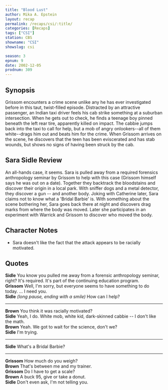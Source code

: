 ```yaml
---
title: "Blood Lust"
author: Mika A. Epstein
layout: recap
permalink: /recaps/csi/:title/
categories: [Recaps]
tags: ["CSI"]
station: CBS
showname: "CSI"
showslug: csi

season: 3  
epnum: 9
date: 2002-12-05
prodnum: 309  
---
```


## Synopsis

Grissom encounters a crime scene unlike any he has ever investigated before in this taut, twist-filled episode. Distracted by an attractive passenger, an Indian taxi driver feels his cab strike something at a suburban intersection. When he gets out to check, he finds a teenage boy pinned beneath the left rear tire, apparently killed on impact. The cabbie jumps back into the taxi to call for help, but a mob of angry onlookers--all of them white--drags him out and beats him for the crime. When Grissom arrives on the scene, he discovers that the teen has been eviscerated and has stab wounds, but shows no signs of having been struck by the cab.

## Sara Sidle Review

An all-hands case, it seems. Sara is pulled away from a required forensics anthropology seminar by Grissom to help with this case (Grissom himself says he was out on a date). Together they backtrack the bloodstains and discover their origin in a local park. With sniffer dogs and a metal detector, they discover a gun -- and another body. Joking with Catherine later, Sara claims not to know what a 'Bridal Barbie' is. With something about the scene bothering her, Sara goes back there at night and discovers drag marks from where the body was moved. Later she participates in an experiment with Warrick and Grissom to discover who moved the body.

## Character Notes

* Sara doesn't like the fact that the attack appears to be racially motivated.

## Quotes

**Sidle** You know you pulled me away from a forensic anthropology seminar, right? It's required. It's part of the continuing education program.  
**Grissom** Well, I'm sorry, but everyone seems to have something to do today. ... I need you.  
**Sidle** _(long pause, ending with a smile)_ How can I help?  

- - -

**Brown** You think it was racially motivated?  
**Sidle** Yeah, I do. White mob, white kid, dark-skinned cabbie -- I don't like the math.  
**Brown** Yeah. We got to wait for the science, don't we?  
**Sidle** I'm trying.  

- - -

**Sidle** What's a Bridal Barbie?
  

- - -

**Grissom** How much do you weigh?  
**Brown** That's between me and my trainer.  
**Grissom** Do I have to get a scale?  
**Brown** A buck 95, give or take a donut.  
**Sidle** Don't even ask, I'm not telling you.

